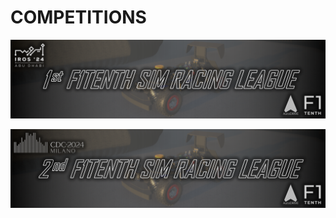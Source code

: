 # COMPETITIONS

<!-- | TITLE                                 | BANNER                                                           | LINK                                                                             |
|:--------------------------------------|:-----------------------------------------------------------------|:---------------------------------------------------------------------------------|
| F1TENTH Sim Racing League @ IROS 2024 | ![](../assets/images/F1TENTH-Sim-Racing-League-IROS-2024.png) | [:octicons-trophy-16: F1TENTH Sim Racing League @ IROS 2024](https://autodrive-ecosystem.github.io/competitions/f1tenth-sim-racing-iros-2024/){.md-button} |
| F1TENTH Sim Racing League @ CDC 2024  | ![](../assets/images/F1TENTH-Sim-Racing-League-CDC-2024.png)  | [:octicons-trophy-16: F1TENTH Sim Racing League @ CDC 2024](https://autodrive-ecosystem.github.io/competitions/f1tenth-sim-racing-cdc-2024/){.md-button} | -->

<a href="f1tenth-sim-racing-iros-2024"><img id="imageHyperlink" src="../assets/images/competitions/banners/F1TENTH Sim Racing @ IROS 2024 - Thin.png"></a>

<a href="f1tenth-sim-racing-cdc-2024"><img id="imageHyperlink" src="../assets/images/competitions/banners/F1TENTH Sim Racing @ CDC 2024 - Thin.png"></a>
